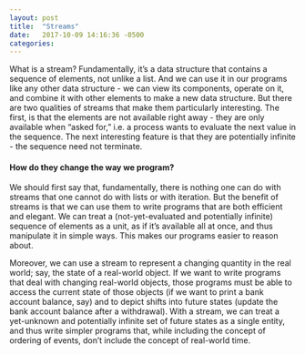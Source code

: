 ```yaml
---
layout: post
title:  "Streams"
date:   2017-10-09 14:16:36 -0500
categories: 
---
```


What is a stream? Fundamentally, it’s a data structure that contains a sequence of elements, not unlike a list. And we can use it in our programs like any other data structure - we can view its components, operate on it, and combine it with other elements to make a new data structure. But there are two qualities of streams that make them particularly interesting. The first, is that the elements are not available right away - they are only available when “asked for,” i.e. a process wants to evaluate the next value in the sequence. The next interesting feature is that they are potentially infinite - the sequence need not terminate.

#### How do they change the way we program?

We should first say that, fundamentally, there is nothing one can do with streams that one cannot do with lists or with iteration. But the benefit of streams is that we can use them to write programs that are both efficient and elegant. We can treat a (not-yet-evaluated and potentially infinite) sequence of elements as a unit, as if it’s available all at once, and thus manipulate it in simple ways. This makes our programs easier to reason about. 

Moreover, we can use a stream to represent a changing quantity in the real world; say, the state of a real-world object. If we want to write programs that deal with changing real-world objects, those programs must be able to access the current state of those objects (if we want to print a bank account balance, say) and to depict shifts into future states (update the bank account balance after a withdrawal). With a stream, we can treat a yet-unknown and potentially infinite set of future states as a single entity, and thus write simpler programs that, while including the concept of ordering of events, don’t include the concept of real-world time.